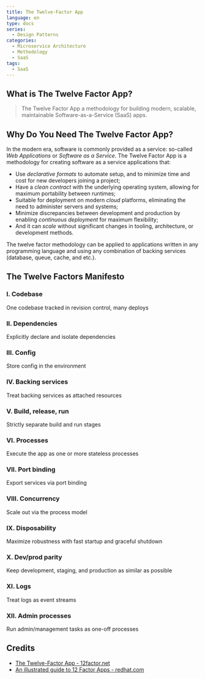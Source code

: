 ```yaml
---
title: The Twelve-Factor App
language: en
type: docs
series:
  - Design Patterns
categories:
  - Microservice Architecture
  - Methodology
  - SaaS
tags:
  - SaaS
---
```




## What is The Twelve Factor App?
> The Twelve Factor App a methodology for building modern, scalable, maintainable Software-as-a-Service (SaaS) apps.

## Why Do You Need The Twelve Factor App?
In the modern era, software is commonly provided as a service: so-called *Web Applications* or *Software as a Service*. The Twelve Factor App is a methodology for creating software as a service applications that:

- Use *declarative formats* to automate setup, and to minimize time and cost for new developers joining a project;
- Have a *clean contract* with the underlying operating system, allowing for maximum portability between runtimes;
- Suitable for deployment on modern *cloud* platforms, eliminating the need to administer servers and systems;
- Minimize discrepancies between development and production by enabling *continuous deployment* for maximum flexibility;
- And it can *scale* without significant changes in tooling, architecture, or development methods.

The twelve factor methodology can be applied to applications written in any programming language and using any combination of backing services (database, queue, cache, and etc.).



## The Twelve Factors Manifesto

### I. Codebase
One codebase tracked in revision control, many deploys

### II. Dependencies
Explicitly declare and isolate dependencies

### III. Config
Store config in the environment

### IV. Backing services
Treat backing services as attached resources

### V. Build, release, run
Strictly separate build and run stages

### VI. Processes
Execute the app as one or more stateless processes

### VII. Port binding
Export services via port binding

### VIII. Concurrency
Scale out via the process model

### IX. Disposability
Maximize robustness with fast startup and graceful shutdown

### X. Dev/prod parity
Keep development, staging, and production as similar as possible

### XI. Logs
Treat logs as event streams

### XII. Admin processes
Run admin/management tasks as one-off processes


## Credits

* [The Twelve-Factor App - 12factor.net](https://12factor.net/)
* [An illustrated guide to 12 Factor Apps - redhat.com](https://www.redhat.com/architect/12-factor-app)
